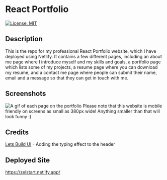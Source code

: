 # React Portfolio
[![License: MIT](https://img.shields.io/badge/License-MIT-yellow.svg)](https://opensource.org/licenses/MIT)

## Description
This is the repo for my professional React Portfolio website, which I have deployed using Netlify. It contains a few different pages, including an about me page where I introduce myself and my skills and goals, a portfolio page which lists some of my projects, a resume page where you can download my resume, and a contact me page where people can submit their name, email and a message so that they can get in touch with me. 

## Screenshots
![A gif of each page on the portfolio](react-portfolio.gif)
Please note that this website is mobile friendly on screens as small as 380px wide! Anything smaller than that will look funny :)

## Credits
[Lets Build UI](https://www.letsbuildui.dev/articles/a-typing-text-effect-with-react-hooks/) - Adding the typing effect to the header

## Deployed Site
https://zelstart.netlify.app/